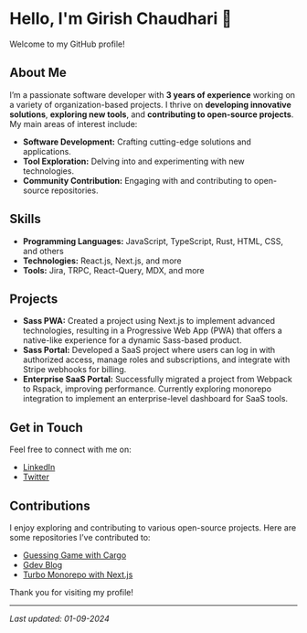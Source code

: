 # Hello, I'm Girish Chaudhari 👋

Welcome to my GitHub profile!

## About Me

I’m a passionate software developer with **3 years of experience** working on a variety of organization-based projects. I thrive on **developing innovative solutions**, **exploring new tools**, and **contributing to open-source projects**. My main areas of interest include:

- **Software Development:** Crafting cutting-edge solutions and applications.
- **Tool Exploration:** Delving into and experimenting with new technologies.
- **Community Contribution:** Engaging with and contributing to open-source repositories.

## Skills

- **Programming Languages:** JavaScript, TypeScript, Rust, HTML, CSS, and others
- **Technologies:** React.js, Next.js, and more
- **Tools:** Jira, TRPC, React-Query, MDX, and more

## Projects

- **Sass PWA:** Created a project using Next.js to implement advanced technologies, resulting in a Progressive Web App (PWA) that offers a native-like experience for a dynamic Sass-based product.
- **Sass Portal:** Developed a SaaS project where users can log in with authorized access, manage roles and subscriptions, and integrate with Stripe webhooks for billing.
- **Enterprise SaaS Portal:** Successfully migrated a project from Webpack to Rspack, improving performance. Currently exploring monorepo integration to implement an enterprise-level dashboard for SaaS tools.

## Get in Touch

Feel free to connect with me on:

- [LinkedIn](https://in.linkedin.com/in/girish-chaudhari-1595871aa)
- [Twitter](https://twitter.com/Girishc0007)

## Contributions

I enjoy exploring and contributing to various open-source projects. Here are some repositories I’ve contributed to:

- [Guessing Game with Cargo](https://github.com/girish-chaudhari/guessing_game_with_cargo)
- [Gdev Blog](https://github.com/girish-chaudhari/gdev.blog)
- [Turbo Monorepo with Next.js](https://github.com/girish-chaudhari/turbo-monorepo-with-nextjs)

Thank you for visiting my profile!

---

*Last updated: 01-09-2024*
